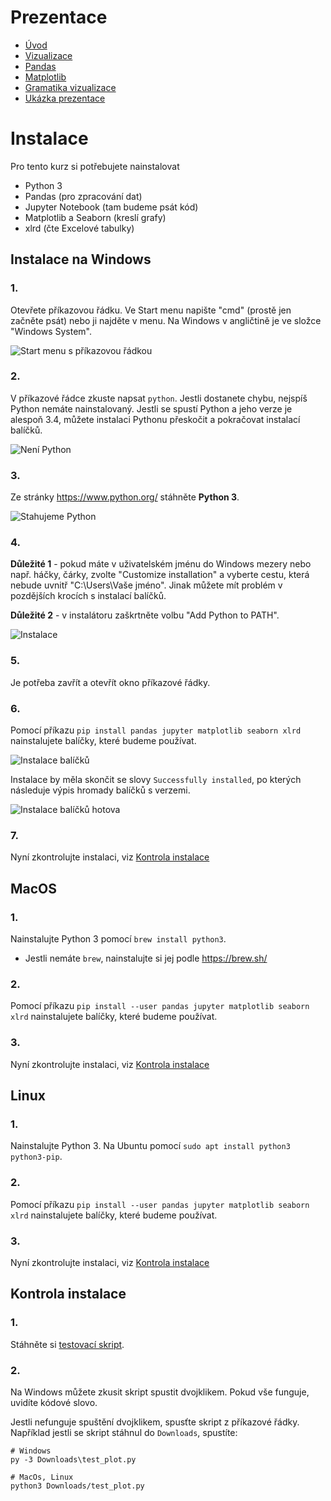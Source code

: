 # Prezentace

- [Úvod](uvod.slides.html)
- [Vizualizace](https://docs.google.com/presentation/d/1Yug3pU_z0aQiXP3dUpmrziHFMehVUgJjI4ONNXa40d8/edit?usp=sharing)
- [Pandas](pandas.slides.html)
- [Matplotlib](grafy.slides.html)
- [Gramatika vizualizace](gog_example_tips.slides.html)
- [Ukázka prezentace](titanic.slides.html)

# Instalace

Pro tento kurz si potřebujete nainstalovat

- Python 3
- Pandas (pro zpracování dat)
- Jupyter Notebook (tam budeme psát kód)
- Matplotlib a Seaborn (kreslí grafy)
- xlrd (čte Excelové tabulky)

## Instalace na Windows

### 1.

Otevřete příkazovou řádku. Ve Start menu napište "cmd" (prostě jen začněte psát) nebo ji najděte v menu. Na Windows v angličtině je ve složce "Windows System".

![Start menu s příkazovou řádkou](cmd.jpg)

### 2.

V příkazové řádce zkuste napsat `python`. Jestli dostanete chybu, nejspíš Python nemáte nainstalovaný. Jestli se spustí Python a jeho verze je alespoň 3.4, můžete instalaci Pythonu přeskočit a pokračovat instalací balíčků.

![Není Python](nopython.jpg)

### 3.

Ze stránky https://www.python.org/ stáhněte **Python 3**.

![Stahujeme Python](python-download.jpg)

### 4.

**Důležité 1** - pokud máte v uživatelském jménu do Windows mezery nebo např. háčky, čárky, zvolte "Customize installation" a vyberte cestu, která nebude uvnitř "C:\Users\Vaše jméno". Jinak můžete mít problém v pozdějších krocích s instalací balíčků.

**Důležité 2** - v instalátoru zaškrtněte volbu "Add Python to PATH".

![Instalace](python-install.jpg)

### 5.

Je potřeba zavřít a otevřít okno příkazové řádky.

### 6.

Pomocí příkazu `pip install pandas jupyter matplotlib seaborn xlrd` nainstalujete balíčky, které budeme používat.

![Instalace balíčků](packages.jpg)

Instalace by měla skončit se slovy `Successfully installed`, po kterých následuje výpis hromady balíčků s verzemi.

![Instalace balíčků hotova](packages-finish.jpg)

### 7.

Nyní zkontrolujte instalaci, viz [Kontrola instalace](#kontrola-instalace)

## MacOS

### 1.

Nainstalujte Python 3 pomocí `brew install python3`.

- Jestli nemáte `brew`, nainstalujte si jej podle https://brew.sh/

### 2.

Pomocí příkazu `pip install --user pandas jupyter matplotlib seaborn xlrd` nainstalujete balíčky, které budeme používat.

### 3.

Nyní zkontrolujte instalaci, viz [Kontrola instalace](#kontrola-instalace)

## Linux

### 1.

Nainstalujte Python 3. Na Ubuntu pomocí `sudo apt install python3 python3-pip`.

### 2.

Pomocí příkazu `pip install --user pandas jupyter matplotlib seaborn xlrd` nainstalujete balíčky, které budeme používat.

### 3.

Nyní zkontrolujte instalaci, viz [Kontrola instalace](#kontrola-instalace)

## Kontrola instalace

### 1.

Stáhněte si [testovací skript](https://raw.githubusercontent.com/RobotsAndPeople/data-storytelling/master/test_plot.py).

### 2.

Na Windows můžete zkusit skript spustit dvojklikem. Pokud vše funguje, uvidíte kódové slovo.

Jestli nefunguje spuštění dvojklikem, spusťte skript z příkazové řádky. Například jestli se skript
stáhnul do `Downloads`, spustíte:

```
# Windows
py -3 Downloads\test_plot.py

# MacOs, Linux
python3 Downloads/test_plot.py
```
